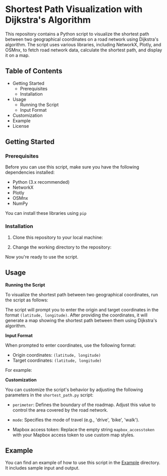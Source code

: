 # Shortest Path Visualization with Dijkstra's Algorithm

This repository contains a Python script to visualize the shortest path between two geographical coordinates on a road network using Dijkstra's algorithm. The script uses various libraries, including NetworkX, Plotly, and OSMnx, to fetch road network data, calculate the shortest path, and display it on a map.

## Table of Contents

- Getting Started
  - Prerequisites
  - Installation
- Usage
  - Running the Script
  - Input Format
- Customization
- Example
- License

## Getting Started

### Prerequisites

Before you can use this script, make sure you have the following dependencies installed:

- Python (3.x recommended)
- NetworkX
- Plotly
- OSMnx
- NumPy

You can install these libraries using `pip`


### Installation

1. Clone this repository to your local machine:


2. Change the working directory to the repository:


Now you're ready to use the script.

## Usage

**Running the Script**

To visualize the shortest path between two geographical coordinates, run the script as follows:


The script will prompt you to enter the origin and target coordinates in the format `(latitude, longitude)`. After providing the coordinates, it will generate a map showing the shortest path between them using Dijkstra's algorithm.

**Input Format**

When prompted to enter coordinates, use the following format:

- Origin coordinates: `(latitude, longitude)`
- Target coordinates: `(latitude, longitude)`

For example:


**Customization**

You can customize the script's behavior by adjusting the following parameters in the `shortest_path.py` script:

- `perimeter`: Defines the boundary of the roadmap. Adjust this value to control the area covered by the road network.

- `mode`: Specifies the mode of travel (e.g., 'drive', 'bike', 'walk').

- Mapbox access token: Replace the empty string `mapbox_accesstoken` with your Mapbox access token to use custom map styles.

## Example

You can find an example of how to use this script in the [Example](/example) directory. It includes sample input and output.


